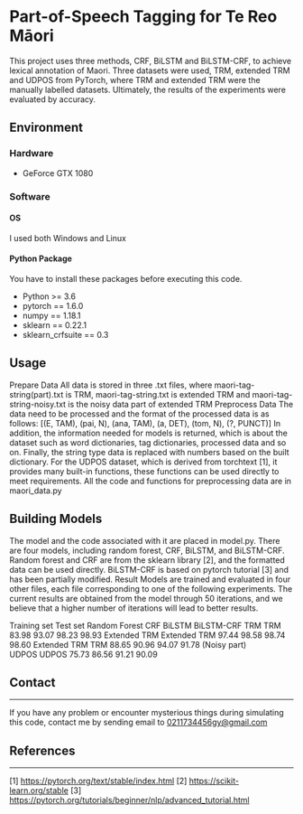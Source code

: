 # Part-of-Speech Tagging for Te Reo Māori

This project uses three methods, CRF, BiLSTM and BiLSTM-CRF, to achieve lexical annotation of Maori. Three datasets were used, TRM, extended TRM and UDPOS from PyTorch, where TRM and extended TRM were the manually labelled datasets. Ultimately, the results of the experiments were evaluated by accuracy.

## Environment

### Hardware
* GeForce GTX 1080
### Software
#### OS
I used both Windows and Linux
#### Python Package
You have to install these packages before executing this code.
* Python >= 3.6
*	pytorch == 1.6.0
*	numpy == 1.18.1
*	sklearn == 0.22.1
*	sklearn_crfsuite == 0.3

## Usage

Prepare Data
All data is stored in three .txt files, where maori-tag-string(part).txt is TRM, maori-tag-string.txt is extended TRM and maori-tag-string-noisy.txt is the noisy data part of extended TRM
Preprocess Data
The data need to be processed and the format of the processed data is as follows:
[(E, TAM), (pai, N), (ana, TAM), (a, DET), (tom, N), (?, PUNCT)]
In addition, the information needed for models is returned, which is about the dataset such as word dictionaries, tag dictionaries, processed data and so on. Finally, the string type data is replaced with numbers based on the built dictionary. 
For the UDPOS dataset, which is derived from torchtext [1], it provides many built-in functions, these functions can be used directly to meet requirements.
All the code and functions for preprocessing data are in maori_data.py

## Building Models

The model and the code associated with it are placed in model.py. There are four models, including random forest, CRF, BiLSTM, and BiLSTM-CRF. Random forest and CRF are from the sklearn library [2], and the formatted data can be used directly. BiLSTM-CRF is based on pytorch tutorial [3] and has been partially modified.
Result
Models are trained and evaluated in four other files, each file corresponding to one of the following experiments. The current results are obtained from the model through 50 iterations, and we believe that a higher number of iterations will lead to better results.

Training set	Test set	Random Forest	CRF	BiLSTM	BiLSTM-CRF
TRM	        TRM	        83.98	        93.07	98.23	98.93
Extended TRM	Extended TRM	97.44	        98.58	98.74	98.60
Extended TRM    TRM	        88.65	        90.96	94.07	91.78
(Noisy part)	
UDPOS	        UDPOS	        75.73	        86.56	91.21	90.09

## Contact
---

If you have any problem or encounter mysterious things during simulating this code, contact me by sending email to 0211734456gy@gmail.com

## References
---

[1]	https://pytorch.org/text/stable/index.html
[2]	https://scikit-learn.org/stable
[3]	https://pytorch.org/tutorials/beginner/nlp/advanced_tutorial.html
